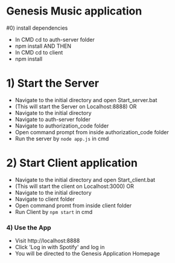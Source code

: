# Genesis Music application

#0) install dependencies
- In CMD cd to auth-server folder
- npm install
AND THEN
- In CMD cd to client
- npm install
 
 
# 1) Start the Server
- Navigate to the initial directory and open Start_server.bat
- (This will start the Server on Localhost:8888)
OR
- Navigate to the initial directory
- Navigate to auth-server folder
- Navigate to authorization_code folder
- Open command prompt from inside authorization_code folder
- Run the server by `node app.js` in cmd


# 2)  Start Client application
- Navigate to the initial directory and open Start_client.bat
- (This will start the client on Localhost:3000)
OR
- Navigate to the initial directory
- Navigate to client folder
- Open command promt from inside client folder
- Run Client by `npm start` in cmd


### 4)  Use the App
- Visit http://localhost:8888
- Click 'Log in with Spotify' and log in
- You will be directed to the Genesis Application Homepage


